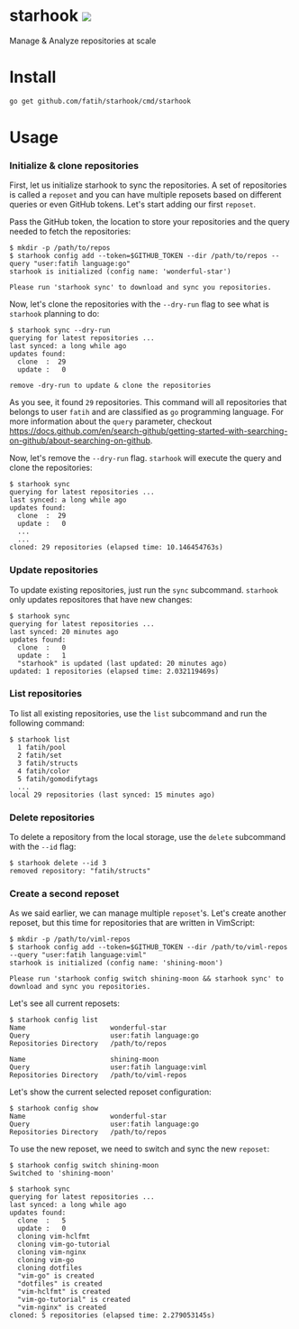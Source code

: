 # starhook [![](https://github.com/fatih/starhook/workflows/build/badge.svg)](https://github.com/fatih/starhook/actions)

Manage & Analyze repositories at scale

# Install

```bash
go get github.com/fatih/starhook/cmd/starhook
```


# Usage


### Initialize & clone repositories

First, let us initialize starhook to sync the repositories. A set of repositories is called a `reposet` and you can have multiple reposets based on different queries or even GitHub tokens. Let's start adding our first `reposet`.

Pass the GitHub token, the location to store your repositories and the query needed to fetch the repositories:

```
$ mkdir -p /path/to/repos
$ starhook config add --token=$GITHUB_TOKEN --dir /path/to/repos --query "user:fatih language:go" 
starhook is initialized (config name: 'wonderful-star')

Please run 'starhook sync' to download and sync you repositories.
```

Now, let's clone the repositories  with the `--dry-run` flag to see what is `starhook` planning to do:

```
$ starhook sync --dry-run
querying for latest repositories ...
last synced: a long while ago
updates found:
  clone  :  29
  update :   0

remove -dry-run to update & clone the repositories
```

As you see, it found `29` repositories. This command will all repositories that
belongs to user `fatih` and are classified as `go` programming language. For
more information about the `query` parameter, checkout
https://docs.github.com/en/search-github/getting-started-with-searching-on-github/about-searching-on-github. 

Now, let's remove the `--dry-run` flag. `starhook` will execute the query and clone the repositories: 

```
$ starhook sync
querying for latest repositories ...
last synced: a long while ago
updates found:
  clone  :  29
  update :   0
  ...
  ...
cloned: 29 repositories (elapsed time: 10.146454763s)
```

### Update repositories

To update existing repositories, just run the `sync` subcommand. `starhook` only updates repositores that have new changes:


```
$ starhook sync
querying for latest repositories ...
last synced: 20 minutes ago
updates found:
  clone  :   0
  update :   1
  "starhook" is updated (last updated: 20 minutes ago)
updated: 1 repositories (elapsed time: 2.032119469s)
```


### List repositories

To list all existing repositories, use the `list` subcommand and run the following command:

```
$ starhook list
  1 fatih/pool
  2 fatih/set
  3 fatih/structs
  4 fatih/color
  5 fatih/gomodifytags
  ...
local 29 repositories (last synced: 15 minutes ago)
```


### Delete repositories

To delete a repository from the local storage, use the `delete` subcommand with the `--id` flag:

```
$ starhook delete --id 3
removed repository: "fatih/structs"
```

### Create a second reposet

As we said earlier, we can manage multiple `reposet`'s. Let's create another reposet, but this time for repositories that are written in VimScript:

```
$ mkdir -p /path/to/viml-repos
$ starhook config add --token=$GITHUB_TOKEN --dir /path/to/viml-repos --query "user:fatih language:viml" 
starhook is initialized (config name: 'shining-moon')

Please run 'starhook config switch shining-moon && starhook sync' to download and sync you repositories.
```

Let's see all current reposets:

```
$ starhook config list
Name                     wonderful-star
Query                    user:fatih language:go
Repositories Directory   /path/to/repos

Name                     shining-moon
Query                    user:fatih language:viml
Repositories Directory   /path/to/viml-repos
```

Let's show the current selected reposet configuration:


```
$ starhook config show
Name                     wonderful-star
Query                    user:fatih language:go
Repositories Directory   /path/to/repos
```


To use the new reposet, we need to switch and sync the new `reposet`:

```
$ starhook config switch shining-moon
Switched to 'shining-moon'

$ starhook sync
querying for latest repositories ...
last synced: a long while ago
updates found:
  clone  :   5
  update :   0
  cloning vim-hclfmt
  cloning vim-go-tutorial
  cloning vim-nginx
  cloning vim-go
  cloning dotfiles
  "vim-go" is created
  "dotfiles" is created
  "vim-hclfmt" is created
  "vim-go-tutorial" is created
  "vim-nginx" is created
cloned: 5 repositories (elapsed time: 2.279053145s)
```

